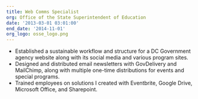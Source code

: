 ```yaml
---
title: Web Comms Specialist
org: Office of the State Superintendent of Education
date: '2013-03-01 03:01:00'
end_date: '2014-11-01'
org_logo: osse_logo.png
---
```


* Established a sustainable workflow and structure for a DC Government agency website along with its social media and various program sites.
* Designed and distributed email newsletters with GovDelivery and MailChimp, along with multiple one-time distributions for events and special programs.
* Trained employees on solutions I created with Eventbrite, Google Drive, Microsoft Office, and Sharepoint.
